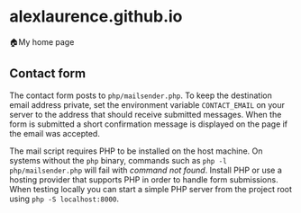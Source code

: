 # alexlaurence.github.io
🏠My home page

## Contact form

The contact form posts to `php/mailsender.php`. To keep the destination email
address private, set the environment variable `CONTACT_EMAIL` on your server to
the address that should receive submitted messages. When the form is submitted a
short confirmation message is displayed on the page if the email was accepted.

The mail script requires PHP to be installed on the host machine. On systems
without the `php` binary, commands such as `php -l php/mailsender.php` will
fail with *command not found*. Install PHP or use a hosting provider that
supports PHP in order to handle form submissions. When testing locally you can
start a simple PHP server from the project root using `php -S localhost:8000`.
